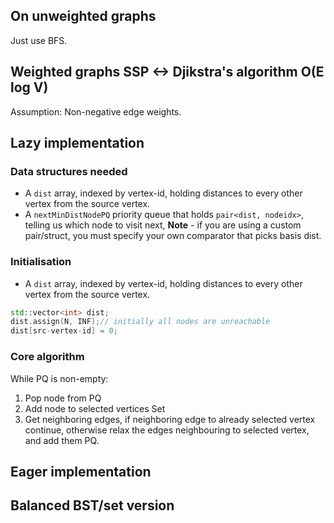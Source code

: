 
## On unweighted graphs

Just use BFS.

## Weighted graphs SSP <-> Djikstra's algorithm O(E log V)

Assumption: Non-negative edge weights.


## Lazy implementation

### Data structures needed

* A `dist` array, indexed by vertex-id, holding distances to every other vertex from the source vertex.
* A `nextMinDistNodePQ` priority queue that holds `pair<dist, nodeidx>`, telling us which node to visit next, **Note** - if you are using a custom pair/struct, you must specify your own comparator that picks basis dist. 

### Initialisation

* A `dist` array, indexed by vertex-id, holding distances to every other vertex from the source vertex.

```cpp
std::vector<int> dist;
dist.assign(N, INF);// initially all nodes are unreachable
dist[src-vertex-id] = 0;
```

### Core algorithm

While PQ is non-empty:
1. Pop node from PQ
2. Add node to selected vertices Set
3. Get neighboring edges, if neighboring edge to already selected vertex continue, otherwise relax the edges neighbouring to selected vertex, and add them PQ.

## Eager implementation


## Balanced BST/set version

